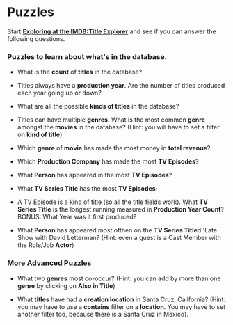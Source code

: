 # Puzzles

Start **[Exploring at the IMDB:Title Explorer](/explore/imdb/title)** and see if you can answer the following questions.

### Puzzles to learn about what's in the database.

* What is the **count** of **titles** in the database?

* Titles always have a **production year**. Are the number of titles produced each year going up or down?

* What are all the possible **kinds of titles** in the database?

* Titles can have multiple **genres**. What is the most common **genre** amongst the **movies** in the database? (Hint: you will have to set a filter on **kind of title**)

* Which **genre** of **movie** has made the most money in **total revenue**?

* Which **Production Company** has made the most **TV Episodes**?

* What **Person** has appeared in the most **TV Episodes**?

* What **TV Series Title** has the most **TV Episodes**;

* A TV Episode is a kind of title (so all the title fields work).  What **TV Series Title** is the longest running measured in **Production Year Count**?  BONUS: What Year was it first produced?

* What **Person** has appeared most ofthen on the **TV Series Title**d 'Late Show with David Letterman? (Hint: even a guest is a Cast Member with the Role/Job **Actor**)

### More Advanced Puzzles

* What two **genres** most co-occur? (Hint: you can add by more than one **genre** by clicking on **Also in Title**)

* What **titles** have had a **creation location** in Santa Cruz, California? (Hint: you may have to use a **contains** filter on a **location**.  You may have to set another filter too, because there is a Santa Cruz in Mexico).
